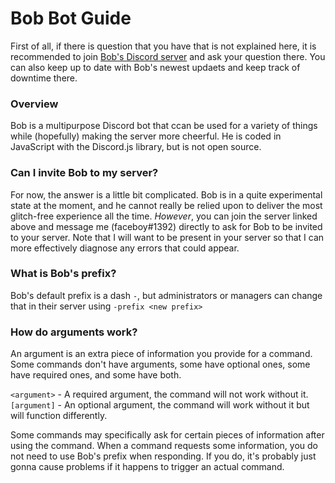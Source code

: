 # Bob Bot Guide

First of all, if there is question that you have that is not explained here, it is recommended to join [Bob's Discord server](https://discord.gg/33Aw6gWmmV) and ask your question there. You can also keep up to date with Bob's newest updaets and keep track of 
downtime there. 
### Overview

Bob is a multipurpose Discord bot that ccan be used for a variety of things while (hopefully) making the server more cheerful. He is coded in JavaScript with the Discord.js library, but is not open source.
### Can I invite Bob to my server?

For now, the answer is a little bit complicated. Bob is in a quite experimental state at the moment, and he cannot really be relied upon to deliver the most glitch-free experience all the time. *However*, you can join the server linked above and message me (faceboy#1392) directly to ask for Bob to be invited to your server. Note that I will want to be present in your server so that I can more effectively diagnose any errors that could appear.
### What is Bob's prefix?

Bob's default prefix is a dash `-`, but administrators or managers can change that in their server using `-prefix <new prefix>`
### How do arguments work?

An argument is an extra piece of information you provide for a command. Some commands don't have arguments, some have optional ones, some have required ones, and some have both.

`<argument>` - A required argument, the command will not work without it.
`[argument]` - An optional argument, the command will work without it but will function differently.

Some commands may specifically ask for certain pieces of information after using the command. When a command requests some information, you do not need to use Bob's prefix when responding. If you do, it's probably just gonna cause problems if it happens to trigger an actual command.
